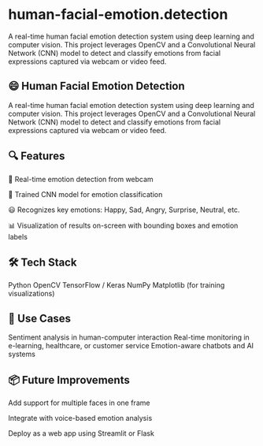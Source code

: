 # human-facial-emotion.detection
A real-time human facial emotion detection system using deep learning and computer vision. This project leverages OpenCV and a Convolutional Neural Network (CNN) model to detect and classify emotions from facial expressions captured via webcam or video feed.

## 😄 Human Facial Emotion Detection
A real-time human facial emotion detection system using deep learning and computer vision. This project leverages OpenCV and a Convolutional Neural Network (CNN) model to detect and classify emotions from facial expressions captured via webcam or video feed.

## 🔍 Features

🎥 Real-time emotion detection from webcam

🧠 Trained CNN model for emotion classification

😃 Recognizes key emotions: Happy, Sad, Angry, Surprise, Neutral, etc.

📊 Visualization of results on-screen with bounding boxes and emotion labels

## 🛠️ Tech Stack
Python
OpenCV
TensorFlow / Keras
NumPy
Matplotlib (for training visualizations)

## 🚀 Use Cases
Sentiment analysis in human-computer interaction
Real-time monitoring in e-learning, healthcare, or customer service
Emotion-aware chatbots and AI systems

## 📦 Future Improvements
Add support for multiple faces in one frame

Integrate with voice-based emotion analysis

Deploy as a web app using Streamlit or Flask
